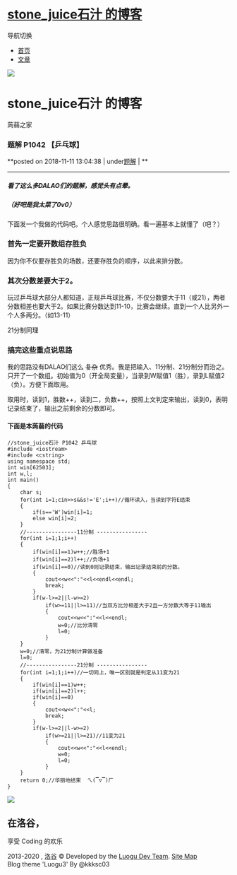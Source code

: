 #  [stone_juice石汁 的博客](.)

导航切换

  * [首页](.)
  * [文章](.)

![](https://cdn.luogu.com.cn/upload/usericon/133426.png)

# stone_juice石汁 的博客

蒟蒻之家

###  题解 P1042 【乒乓球】

**posted on 2018-11-11 13:04:38 | under[题解](.#type=题解) | **

* * *

##### 看了这么多DALAO们的题解，感觉头有点晕。

##### （好吧是我太菜了0v0）

下面发一个我做的代码吧。个人感觉思路很明确。看一遍基本上就懂了（吧？）

### 首先一定要开数组存胜负

因为你不仅要存胜负的场数，还要存胜负的顺序，以此来排分数。

### 其次分数差要大于2。

玩过乒乓球大部分人都知道，正规乒乓球比赛，不仅分数要大于11（或21），两者分数相差也要大于2。如果比赛分数达到11-10，比赛会继续。直到一个人比另外一个人多两分。（如13-11）

21分制同理

### 搞完这些重点说思路

我的思路没有DALAO们这么 ~~复杂~~
优秀。我是把输入、11分制、21分制分而治之。只开了一个数组。初始值为0（开全局变量），当录到W赋值1（胜），录到L赋值2（负）。方便下面取用。

取用时，读到1，胜数++，读到二，负数++，按照上文判定来输出，读到0，表明记录结束了，输出之前剩余的分数即可。

#### 下面是本蒟蒻的代码

    
    
    //stone_juice石汁 P1042 乒乓球
    #include <iostream>
    #include <cstring>
    using namespace std;
    int win[62503]; 
    int w,l;
    int main()
    {
        char s;
        for(int i=1;cin>>s&&s!='E';i++)//循环读入，当读到字符E结束 
        {
            if(s=='W')win[i]=1; 
            else win[i]=2; 
        }
        //----------------11分制 ----------------
        for(int i=1;1;i++)
        {
            if(win[i]==1)w++;//胜场+1 
            if(win[i]==2)l++;//负场+1 
            if(win[i]==0)//读到0则记录结束，输出记录结束前的分数。 
            {
                cout<<w<<":"<<l<<endl<<endl;
                break;
            }
            if(w-l>=2||l-w>=2)
                if(w>=11||l>=11)//当双方比分相差大于2且一方分数大等于11输出 
                {
                    cout<<w<<":"<<l<<endl;
                    w=0;//比分清零 
                    l=0;
                }
        }
        w=0;//清零，为21分制计算做准备 
        l=0;
        //----------------21分制 ----------------
        for(int i=1;1;i++)//一切同上，唯一区别就是判定从11变为21 
        {
            if(win[i]==1)w++;
            if(win[i]==2)l++;
            if(win[i]==0)
            {
                cout<<w<<":"<<l;
                break;
            }
            if(w-l>=2||l-w>=2)
                if(w>=21||l>=21)//11变为21 
                {
                    cout<<w<<":"<<l<<endl;
                    w=0;
                    l=0;
                }
        }
        return 0;//华丽地结束  ㄟ(▔▽▔)ㄏ
    } 

  

![](//cdn.luogu.com.cn/images/logo_white_3.png)

## 在洛谷，  
享受 Coding 的欢乐

2013-2020 , [洛谷](https://www.luogu.com.cn) © Developed by the [Luogu Dev Team](https://github.com/luogu-dev). [Site Map](_sitemap)   
Blog theme 'Luogu3' By @kkksc03

